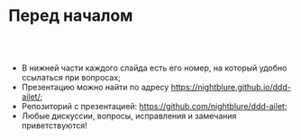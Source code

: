 # Перед началом

<br> <br>

* В нижней части каждого слайда есть его номер, на который удобно ссылаться при вопросах;
* Презентацию можно найти по адресу https://nightblure.github.io/ddd-ailet/;
* Репозиторий с презентацией: https://github.com/nightblure/ddd-ailet;
* Любые дискуссии, вопросы, исправления и замечания приветствуются!

<SlideCurrentNo class="absolute bottom-[5px] left-1/2 transform -translate-x-1/2 items-center" />
